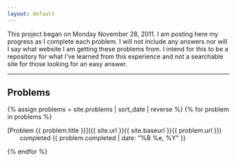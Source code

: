 ```yaml
---
layout: default
---
```


This project began on Monday November 28, 2011. I am posting here my progress
as I complete each problem. I will not include any answers nor will I say what
website I am getting these problems from. I intend for this to be a repository
for what I've learned from this experience and not a searchable site for those
looking for an easy answer.

----------

## Problems

{% assign problems = site.problems | sort_date | reverse %}
{% for problem in problems %}

[Problem {{ problem.title }}]({{ site.url }}{{ site.baseurl }}{{ problem.url }})
&emsp;&emsp;completed {{ problem.completed | date: "%B %e, %Y" }}

{% endfor %}
